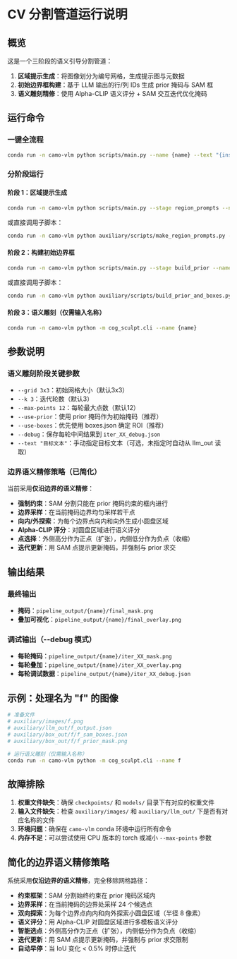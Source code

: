 # CV 分割管道运行说明

## 概览

这是一个三阶段的语义引导分割管道：
1. **区域提示生成**：将图像划分为编号网格，生成提示图与元数据
2. **初始边界框构建**：基于 LLM 输出的行/列 IDs 生成 prior 掩码与 SAM 框
3. **语义雕刻精修**：使用 Alpha-CLIP 语义评分 + SAM 交互迭代优化掩码


## 运行命令

### 一键全流程
```bash
conda run -n camo-vlm python scripts/main.py --name {name} --text "{instance_text}" --visualize
```

### 分阶段运行

#### 阶段 1：区域提示生成
```bash
conda run -n camo-vlm python scripts/main.py --stage region_prompts --name {name}
```
或直接调用子脚本：
```bash
conda run -n camo-vlm python auxiliary/scripts/make_region_prompts.py --name {name} --outdir auxiliary/out
```

#### 阶段 2：构建初始边界框
```bash
conda run -n camo-vlm python scripts/main.py --stage build_prior --name {name}
```
或直接调用子脚本：
```bash
conda run -n camo-vlm python auxiliary/scripts/build_prior_and_boxes.py --name {name} --out auxiliary/box_out
```

#### 阶段 3：语义雕刻（仅需输入名称）
```bash
conda run -n camo-vlm python -m cog_sculpt.cli --name {name}
```

## 参数说明

### 语义雕刻阶段关键参数
- `--grid 3x3`：初始网格大小（默认3x3）
- `--k 3`：迭代轮数（默认3）
- `--max-points 12`：每轮最大点数（默认12）
- `--use-prior`：使用 prior 掩码作为初始掩码（推荐）
- `--use-boxes`：优先使用 boxes.json 确定 ROI（推荐）
- `--debug`：保存每轮中间结果到 `iter_XX_debug.json`
- `--text "目标文本"`：手动指定目标文本（可选，未指定时自动从 llm_out 读取）

### 边界语义精修策略（已简化）
当前采用**仅沿边界的语义精修**：
- **强制约束**：SAM 分割只能在 prior 掩码约束的框内进行
- **边界采样**：在当前掩码边界均匀采样若干点
- **向内/外探索**：为每个边界点向内和向外生成小圆盘区域
- **Alpha-CLIP 评分**：对圆盘区域进行语义评分
- **点选择**：外侧高分作为正点（扩张），内侧低分作为负点（收缩）
- **迭代更新**：用 SAM 点提示更新掩码，并强制与 prior 求交

## 输出结果

### 最终输出
- **掩码**：`pipeline_output/{name}/final_mask.png`
- **叠加可视化**：`pipeline_output/{name}/final_overlay.png`

### 调试输出（--debug 模式）
- **每轮掩码**：`pipeline_output/{name}/iter_XX_mask.png`
- **每轮叠加**：`pipeline_output/{name}/iter_XX_overlay.png`
- **每轮调试数据**：`pipeline_output/{name}/iter_XX_debug.json`

## 示例：处理名为 "f" 的图像
```bash
# 准备文件
# auxiliary/images/f.png
# auxiliary/llm_out/f_output.json
# auxiliary/box_out/f/f_sam_boxes.json
# auxiliary/box_out/f/f_prior_mask.png

# 运行语义雕刻（仅需输入名称）
conda run -n camo-vlm python -m cog_sculpt.cli --name f
```

## 故障排除

1. **权重文件缺失**：确保 `checkpoints/` 和 `models/` 目录下有对应的权重文件
2. **输入文件缺失**：检查 `auxiliary/images/` 和 `auxiliary/llm_out/` 下是否有对应名称的文件
3. **环境问题**：确保在 `camo-vlm` conda 环境中运行所有命令
4. **内存不足**：可以尝试使用 CPU 版本的 torch 或减小 `--max-points` 参数

## 简化的边界语义精修策略

系统采用**仅沿边界的语义精修**，完全移除网格路径：
- **约束框架**：SAM 分割始终约束在 prior 掩码区域内
- **边界采样**：在当前掩码的边界处采样 24 个候选点
- **双向探索**：为每个边界点向内和向外探索小圆盘区域（半径 8 像素）
- **语义评分**：用 Alpha-CLIP 对圆盘区域进行多模板语义评分
- **智能选点**：外侧高分作为正点（扩张），内侧低分作为负点（收缩）
- **迭代更新**：用 SAM 点提示更新掩码，并强制与 prior 求交限制
- **自动早停**：当 IoU 变化 < 0.5% 时停止迭代
